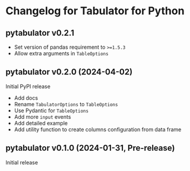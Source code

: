 # Changelog for Tabulator for Python

## pytabulator v0.2.1

* Set version of pandas requirement to `>=1.5.3`
* Allow extra arguments in `TableOptions`

## pytabulator v0.2.0 (2024-04-02)

Initial PyPI release

* Add docs
* Rename `TabulatorOptions` to `TableOptions`
* Use Pydantic for `TableOptions`
* Add more `input` events
* Add detailed example
* Add utility function to create columns configuration from data frame

## pytabulator v0.1.0 (2024-01-31, Pre-release)

Initial release
